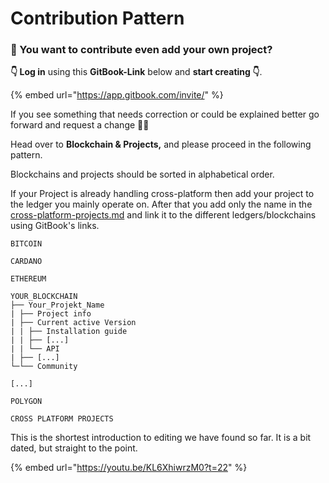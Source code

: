 # Contribution Pattern

### 🎉 You want to contribute even add your own project?&#x20;

**👇 Log in** using this **GitBook-Link** below and **start creating 👇**.&#x20;

{% embed url="https://app.gitbook.com/invite/" %}

If you see something that needs correction or could be explained better go forward and request a change 👀🎉

Head over to **Blockchain & Projects,** and please proceed in the following pattern.

Blockchains and projects should be sorted in alphabetical order.

If your Project is already handling cross-platform then add your project to the ledger you mainly operate on. After that you add only the name in the [cross-platform-projects.md](../blockchains-and-projects/cross-platform-projects.md "mention") and link it to the different ledgers/blockchains using GitBook's links.&#x20;

```
BITCOIN  

CARDANO  

ETHEREUM  

YOUR_BLOCKCHAIN
├── Your_Projekt_Name
| ├── Project info
| ├── Current active Version
| | ├── Installation guide
| | ├── [...]
| | └── API
| ├── [...] 
└─└── Community

[...]  

POLYGON

CROSS PLATFORM PROJECTS
```


This is the shortest introduction to editing we have found so far. It is a bit dated, but straight to the point.

{% embed url="https://youtu.be/KL6XhiwrzM0?t=22" %}
